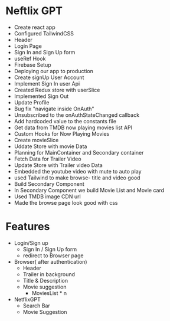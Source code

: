 # Neftlix GPT

- Create react app
- Configured TailwindCSS
- Header
- Login Page
- Sign In and Sign Up form
- useRef Hook
- Firebase Setup
- Deploying our app to production
- Create signUp User Account
- Implement Sign In user Api
- Created Redux store with userSlice
- Implemented Sign Out
- Update Profile
- Bug fix "navigate inside OnAuth"
- Unsubscribed to the onAuthStateChanged callback
- Add hardcoded value to the constants file
- Get data from TMDB now playing movies list API
- Custom Hooks for Now Playing Movies
- Create movieSlice
- Uddate Store with movie Data
- Planning for MainContainer and Secondary container
- Fetch Data for Trailer Video
- Update Store with Trailer video Data
- Embedded the youtube video with mute to auto play
- used Tailwind to make browse- title and video good
- Build Secondary Component
- In Secondary Component we build Movie List and Movie card
- Used TMDB image CDN url
- Made the browse page look good with css

# Features

- Login/Sign up
  - Sign In / Sign Up form
  - redirect to Browser page
- Browser( after authentication)
  - Header
  - Trailer in background
  - Title & Description
  - Movie suggestion
    - MoviesList \* n
- NetflixGPT
  - Search Bar
  - Movie Suggestion
